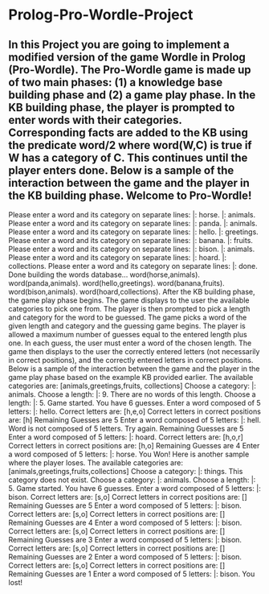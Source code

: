 # Prolog-Pro-Wordle-Project

In this Project you are going to implement a modified version of the game Wordle in Prolog (Pro-Wordle). The Pro-Wordle game is made up of two main phases: (1) a knowledge base building phase and (2) a game play phase. In the KB building phase, the player is prompted to enter words with their categories. Corresponding facts are added to the KB using the predicate word/2 where word(W,C) is true if W has a category of C. This continues until the player enters done. Below is a sample of the interaction between the game and the player in the KB building phase.
Welcome to Pro-Wordle!
----------------------
Please enter a word and its category on separate lines:
|: horse.
|: animals.
Please enter a word and its category on separate lines:
|: panda.
|: animals.
Please enter a word and its category on separate lines:
|: hello.
|: greetings.
Please enter a word and its category on separate lines:
|: banana.
|: fruits.
Please enter a word and its category on separate lines:
|: bison.
|: animals.
Please enter a word and its category on separate lines:
|: hoard.
|: collections.
Please enter a word and its category on separate lines:
|: done.
Done building the words database...
word(horse,animals).
word(panda,animals).
word(hello,greetings).
word(banana,fruits).
word(bison,animals).
word(hoard,collections).
After the KB building phase, the game play phase begins. The game displays to the user the available categories to pick one from. The player is then prompted to pick a length and category for the word to be guessed. The game picks a word of the given length and category and the guessing game begins. The player is allowed a maximum number of guesses equal to the entered length plus one. In each guess, the user must enter a word of the chosen length. The game then displays to the user the correctly entered letters (not necessarily in correct positions), and the correctly entered letters in correct positions.
Below is a sample of the interaction between the game and the player in the game play phase based on the example KB provided earlier.
The available categories are: [animals,greetings,fruits, collections]
Choose a category:
|: animals.
Choose a length:
|: 9.
There are no words of this length.
Choose a length:
|: 5.
Game started. You have 6 guesses.
Enter a word composed of 5 letters:
|: hello.
Correct letters are: [h,e,o]
Correct letters in correct positions are: [h]
Remaining Guesses are 5
Enter a word composed of 5 letters:
|: hell.
Word is not composed of 5 letters. Try again.
Remaining Guesses are 5
Enter a word composed of 5 letters:
|: hoard.
Correct letters are: [h,o,r]
Correct letters in correct positions are: [h,o]
Remaining Guesses are 4
Enter a word composed of 5 letters:
|: horse.
You Won!
Here is another sample where the player loses.
The available categories are: [animals,greetings,fruits,collections]
Choose a category:
|: things.
This category does not exist.
Choose a category:
|: animals.
Choose a length:
|: 5.
Game started. You have 6 guesses.
Enter a word composed of 5 letters:
|: bison.
Correct letters are: [s,o]
Correct letters in correct positions are: []
Remaining Guesses are 5
Enter a word composed of 5 letters:
|: bison.
Correct letters are: [s,o]
Correct letters in correct positions are: []
Remaining Guesses are 4
Enter a word composed of 5 letters:
|: bison.
Correct letters are: [s,o]
Correct letters in correct positions are: []
Remaining Guesses are 3
Enter a word composed of 5 letters:
|: bison.
Correct letters are: [s,o]
Correct letters in correct positions are: []
Remaining Guesses are 2
Enter a word composed of 5 letters:
|: bison.
Correct letters are: [s,o]
Correct letters in correct positions are: []
Remaining Guesses are 1
Enter a word composed of 5 letters:
|: bison.
You lost!

